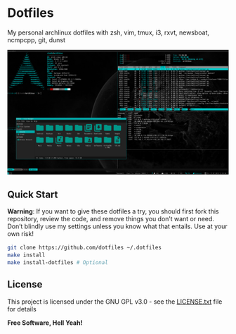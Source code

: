 Dotfiles
===

My personal archlinux dotfiles with zsh, vim, tmux, i3, rxvt, newsboat, ncmpcpp, git, dunst

[![screenshot](https://raw.githubusercontent.com/johackim/dotfiles/master/screenshot.png)](https://raw.githubusercontent.com/johackim/dotfiles/master/screenshot.png)

## Quick Start

**Warning**: If you want to give these dotfiles a try, you should first fork this repository, review the code, and remove things you don’t want or need. Don’t blindly use my settings unless you know what that entails. Use at your own risk!

```bash
git clone https://github.com/dotfiles ~/.dotfiles
make install
make install-dotfiles # Optional
```

## License

This project is licensed under the GNU GPL v3.0 - see the [LICENSE.txt](LICENSE.txt) file for details

**Free Software, Hell Yeah!**
